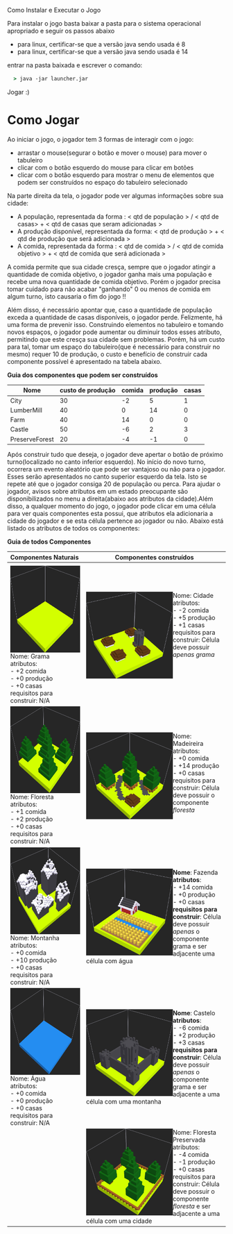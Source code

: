 

Como Instalar e Executar o Jogo

Para instalar o jogo basta baixar a pasta para o sistema operacional apropriado e seguir os passos abaixo
* para linux, certificar-se que a versão java sendo usada é 8
* para linux, certificar-se que a versão java sendo usada é 14

entrar na pasta baixada e escrever o comando:
~~~cmd
  > java -jar launcher.jar
~~~

Jogar :)

# Como Jogar
Ao iniciar o jogo, o jogador tem 3 formas de interagir com o jogo:
* arrastar o mouse(segurar o botão e mover o mouse) para mover o tabuleiro
* clicar com o botão esquerdo do mouse para clicar em botões 
* clicar com o botão esquerdo para mostrar o menu de elementos que podem ser construídos no espaço do tabuleiro selecionado

Na parte direita da tela, o jogador pode ver algumas informações sobre sua cidade:
* A população, representada da forma : < qtd de população > / < qtd de casas> + < qtd de casas que seram adicionadas >
* A produção disponível, representada da forma: < qtd de produção > + < qtd de produção que será adicionada >
* A comida, representada da forma : < qtd de comida > / < qtd de comida objetivo > + < qtd de comida que será adicionada >

A comida permite que sua cidade cresça, sempre que o jogador atingir a quantidade de comida objetivo, o jogador ganha mais uma população e recebe uma nova quantidade de comida objetivo. Porém o jogador precisa tomar cuidado para não acabar "ganhando" 0 ou menos de comida em algum turno, isto causaria o fim do jogo !!

Além disso, é necessário apontar que, caso a quantidade de população exceda a quantidade de casas disponíveis, o jogador perde. Felizmente, há uma forma de prevenir isso. 
Construindo elementos no tabuleiro e tomando novos espaços, o jogador pode aumentar ou diminuir todos esses atributo, permitindo que este cresça sua cidade sem problemas. Porém, há um custo para tal, tomar um espaço do tabuleiro(que é necessário para construir no mesmo) requer 10 de produção, o custo e benefício de construir cada componente possível é apresentado na tabela abaixo.

**Guia dos componentes que podem ser construídos**

Nome | custo de produção | comida | produção | casas
----- | ----- |----- |----- |----- 
City | 30  | -2 | 5 | 1
LumberMill | 40 | 0 | 14 | 0
Farm |  40 | 14 | 0 | 0
Castle | 50 | -6 | 2 | 3
PreserveForest | 20 | -4 | -1 | 0

Após construir tudo que deseja, o jogador deve apertar o botão de próximo turno(localizado no canto inferior esquerdo). No início do novo turno, ocorrera um evento aleatório que pode ser vantajoso ou não para o jogador. Esses serão apresentados no canto superior esquerdo da tela.
Isto se repete até que o jogador consiga 20 de população ou perca.
Para ajudar o jogador, avisos sobre atributos em um estado preocupante são disponibilizados no menu a direita(abaixo aos atributos da cidade).Além disso, a qualquer momento do jogo, o jogador pode clicar em uma célula para ver quais componentes esta possui, que atributos ela adicionaria a cidade do jogador e se esta célula pertence ao jogador ou não.
Abaixo está listado os atributos de todos os componentes:

**Guia de todos Componentes**

| Componentes Naturais                                         | Componentes construídos                                      |
| :----------------------------------------------------------- | ------------------------------------------------------------ |
|                                                              |                                                              |
| <img align="left" width="200" height="200"  src = "..\media\modelo_grama.png"> Nome: Grama<br> atributos:<br> - +2 comida<br> - +0 produção<br> - +0 casas<br> requisitos para construir: N/A | <img align="left" width="200" height="200"  src = "..\media\modelo_cidade.png"> Nome: Cidade<br/> atributos:<br/> - -2 comida<br/> - +5 produção<br/> - +1 casas<br/> requisitos para construir: Célula deve possuir *apenas* *grama* |
| <img align="left" width="200" height="200"  src = "..\media\modelo_floresta.png">Nome: Floresta<br> atributos:<br> - +1 comida<br>- +2 produção<br> - +0 casas<br> requisitos para construir: N/A | <img align="left" width="200" height="200"  src = "..\media\modelo_madeireira.png">Nome: Madeireira<br/> atributos:<br/> - +0 comida<br/> - +14 produção<br/> - +0 casas<br/> requisitos para construir: Célula deve possuir o componente *floresta* |
| <img align="left" width="200" height="200"  src = "..\media\modelo_montanha.png">Nome: Montanha<br/> atributos:<br/> - +0 comida<br/> - +10 produção<br/> - +0 casas<br/> requisitos para construir: N/A | <img align="left" width="200" height="200"  src = "..\media\modelo_fazenda.png"> **Nome**: Fazenda<br/> **atributos**:<br/> - +14 comida<br/> - +0 produção<br/> - +0 casas<br/> **requisitos para construir**: Célula deve possuir *apenas*  o componente grama e ser adjacente uma  célula com água |
| <img align="left" width="200" height="200"  src = "..\media\modelo_agua.png">Nome: Água<br/> atributos:<br/> - +0 comida<br/> - +0 produção<br/> - +0 casas<br/> requisitos para construir: N/A | <img align="left" width="200" height="200"  src = "..\media\modelo_castelo.png"> **Nome**: Castelo<br> **atributos**:<br> - -6 comida<br> - +2 produção<br> - +3 casas<br> **requisitos para construir**: Célula deve possuir *apenas*  o componente grama e ser adjacente a uma célula com uma montanha |
|                                                              | <img align="left" width="200" height="200"  src = "..\media\modelo_floresta_preservada.png">Nome: Floresta Preservada<br> atributos:<br> - -4 comida<br> - -1 produção<br> - +0 casas<br> requisitos para construir: Célula deve possuir o componente *floresta* e ser adjacente a uma célula com uma cidade |



